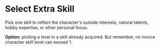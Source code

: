 
# Select Extra Skill

Pick one skill to reflect the character's outside interests, natural talents, hobby expertise, or other personal focus.

**Option:** picking a level in a skill already acquired. But remember, no novice character skill level can exceed 1.

